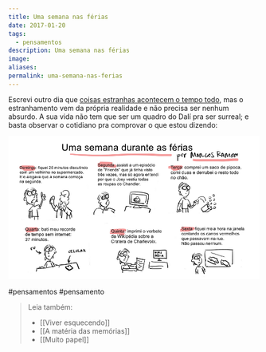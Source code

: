 ```yaml
---
title: Uma semana nas férias
date: 2017-01-20
tags:
  - pensamentos
description: Uma semana nas férias
image: 
aliases:
permalink: uma-semana-nas-ferias
---
```

Escrevi outro dia que [coisas estranhas acontecem o tempo todo](https://arcano5.com.br/coisas-estranhas-acontecem-bb17bdd2def8#.101niq5mp), mas o estranhamento vem da própria realidade e não precisa ser nenhum absurdo. A sua vida não tem que ser um quadro do Dalí pra ser surreal; e basta observar o cotidiano pra comprovar o que estou dizendo:

<img src="/assets/img/uma-semana-nas férias-medium.png">


#pensamentos #pensamento

> Leia também:
> - [[Viver esquecendo]]
> - [[A matéria das memórias]]
> - [[Muito papel]]